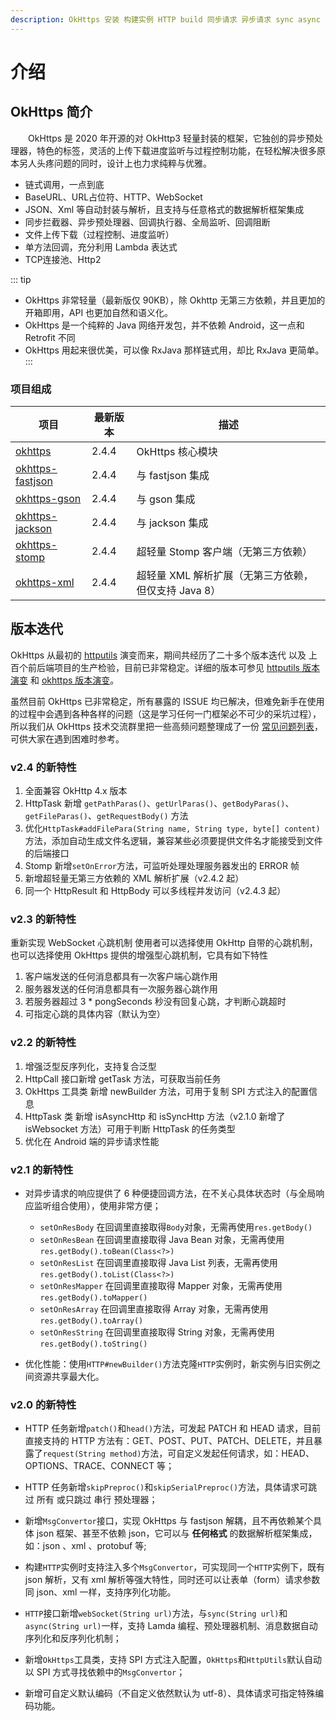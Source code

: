 ```yaml
---
description: OkHttps 安装 构建实例 HTTP build 同步请求 异步请求 sync async BaseUrl request webSocket gradle maven ejlchina
---
```


# 介绍

## OkHttps 简介

　　OkHttps 是 2020 年开源的对 OkHttp3 轻量封装的框架，它独创的异步预处理器，特色的标签，灵活的上传下载进度监听与过程控制功能，在轻松解决很多原本另人头疼问题的同时，设计上也力求纯粹与优雅。

 * 链式调用，一点到底
 * BaseURL、URL占位符、HTTP、WebSocket
 * JSON、Xml 等自动封装与解析，且支持与任意格式的数据解析框架集成
 * 同步拦截器、异步预处理器、回调执行器、全局监听、回调阻断
 * 文件上传下载（过程控制、进度监听）
 * 单方法回调，充分利用 Lambda 表达式
 * TCP连接池、Http2

::: tip
* OkHttps 非常轻量（最新版仅 90KB），除 Okhttp 无第三方依赖，并且更加的开箱即用，API 也更加自然和语义化。
* OkHttps 是一个纯粹的 Java 网络开发包，并不依赖 Android，这一点和 Retrofit 不同
* OkHttps 用起来很优美，可以像 RxJava 那样链式用，却比 RxJava 更简单。
:::

### 项目组成

项目 | 最新版本 | 描述
-|-|-
[okhttps](https://gitee.com/ejlchina-zhxu/okhttps) | 2.4.4 | OkHttps 核心模块
[okhttps-fastjson](https://gitee.com/ejlchina-zhxu/okhttps/tree/dev/okhttps-fastjson) | 2.4.4 | 与 fastjson 集成
[okhttps-gson](https://gitee.com/ejlchina-zhxu/okhttps/tree/dev/okhttps-gson) | 2.4.4 | 与 gson 集成
[okhttps-jackson](https://gitee.com/ejlchina-zhxu/okhttps/tree/dev/okhttps-jackson) | 2.4.4 | 与 jackson 集成
[okhttps-stomp](https://gitee.com/ejlchina-zhxu/okhttps/tree/dev/okhttps-stomp) | 2.4.4 | 超轻量 Stomp 客户端（无第三方依赖）
[okhttps-xml](https://gitee.com/ejlchina-zhxu/okhttps/tree/dev/okhttps-xml) | 2.4.4 | 超轻量 XML 解析扩展（无第三方依赖，但仅支持 Java 8）

## 版本迭代

OkHttps 从最初的 [httputils](https://gitee.com/ejlchina-zhxu/httputils) 演变而来，期间共经历了二十多个版本迭代 以及 上百个前后端项目的生产检验，目前已非常稳定。详细的版本可参见 [httputils 版本演变](https://gitee.com/ejlchina-zhxu/httputils/releases) 和 [okhttps 版本演变](https://gitee.com/ejlchina-zhxu/okhttps/releases)。

虽然目前 OkHttps 已非常稳定，所有暴露的 ISSUE 均已解决，但难免新手在使用的过程中会遇到各种各样的问题（这是学习任何一门框架必不可少的采坑过程），所以我们从 OkHttps 技术交流群里把一些高频问题整理成了一份 [常见问题列表](/v2/questions.html)，可供大家在遇到困难时参考。

### v2.4 的新特性

1. 全面兼容 OkHttp 4.x 版本
2. HttpTask 新增 `getPathParas()`、`getUrlParas()`、`getBodyParas()`、`getFileParas()`、`getRequestBody()` 方法
3. 优化`HttpTask#addFilePara(String name, String type, byte[] content)`方法，添加自动生成文件名逻辑，兼容某些必须要提供文件名才能接受到文件的后端接口
4. Stomp 新增`setOnError`方法，可监听处理处理服务器发出的 ERROR 帧
5. 新增超轻量无第三方依赖的 XML 解析扩展（v2.4.2 起）
6. 同一个 HttpResult 和 HttpBody 可以多线程并发访问（v2.4.3 起）

### v2.3 的新特性

重新实现 WebSocket 心跳机制
使用者可以选择使用 OkHttp 自带的心跳机制，也可以选择使用 OkHttps 提供的增强型心跳机制，它具有如下特性

1. 客户端发送的任何消息都具有一次客户端心跳作用
2. 服务器发送的任何消息都具有一次服务器心跳作用
3. 若服务器超过 3 * pongSeconds 秒没有回复心跳，才判断心跳超时
4. 可指定心跳的具体内容（默认为空）

### v2.2 的新特性

1. 增强泛型反序列化，支持复合泛型
2. HttpCall 接口新增 getTask 方法，可获取当前任务
3. OkHttps 工具类 新增 newBuilder 方法，可用于复制 SPI 方式注入的配置信息
4. HttpTask 类 新增 isAsyncHttp 和 isSyncHttp 方法（v2.1.0 新增了 isWebsocket 方法）可用于判断 HttpTask 的任务类型
5. 优化在 Android 端的异步请求性能

### v2.1 的新特性

* 对异步请求的响应提供了 6 种便捷回调方法，在不关心具体状态时（与全局响应监听组合使用），使用非常方便；
  - `setOnResBody` 在回调里直接取得`Body`对象，无需再使用`res.getBody()`
  - `setOnResBean` 在回调里直接取得 Java Bean 对象，无需再使用`res.getBody().toBean(Class<?>)`
  - `setOnResList` 在回调里直接取得 Java List 列表，无需再使用`res.getBody().toList(Class<?>)`
  - `setOnResMapper` 在回调里直接取得 Mapper 对象，无需再使用`res.getBody().toMapper()`
  - `setOnResArray` 在回调里直接取得 Array 对象，无需再使用`res.getBody().toArray()`
  - `setOnResString` 在回调里直接取得 String 对象，无需再使用`res.getBody().toString()`

* 优化性能：使用`HTTP#newBuilder()`方法克隆`HTTP`实例时，新实例与旧实例之间资源共享最大化。


### v2.0 的新特性

* HTTP 任务新增`patch()`和`head()`方法，可发起 PATCH 和 HEAD 请求，目前直接支持的 HTTP 方法有：GET、POST、PUT、PATCH、DELETE，并且暴露了`request(String method)`方法，可自定义发起任何请求，如：HEAD、OPTIONS、TRACE、CONNECT 等；

* HTTP 任务新增`skipPreproc()`和`skipSerialPreproc()`方法，具体请求可跳过 所有 或只跳过 串行 预处理器；

* 新增`MsgConvertor`接口，实现 OkHttps 与 fastjson 解耦，且不再依赖某个具体 json 框架、甚至不依赖 json，它可以与 **任何格式** 的数据解析框架集成，如：json 、xml 、protobuf 等;

* 构建`HTTP`实例时支持注入多个`MsgConvertor`，可实现同一个`HTTP`实例下，既有 json 解析，又有 xml 解析等强大特性，同时还可以让表单（form）请求参数 同 json、xml 一样，支持序列化功能。

* `HTTP`接口新增`webSocket(String url)`方法，与`sync(String url)`和`async(String url)`一样，支持 Lamda 编程、预处理器机制、消息数据自动序列化和反序列化机制；

* 新增`OkHttps`工具类，支持 SPI 方式注入配置，`OkHttps`和`HttpUtils`默认自动以 SPI 方式寻找依赖中的`MsgConvertor`；

* 新增可自定义默认编码（不自定义依然默认为 utf-8）、具体请求可指定特殊编码功能。

## 



<br/>

<Vssue :title="$title" />
